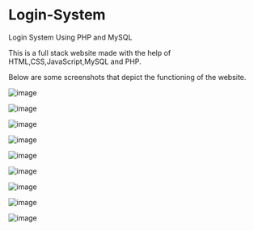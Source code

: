 # Login-System
Login System Using PHP and MySQL

This is a full stack website made with the help of HTML,CSS,JavaScript,MySQL and PHP. 

Below are some screenshots that depict the functioning of the website.

![image](https://user-images.githubusercontent.com/79756942/230277808-885b30c1-b979-4b24-bc0c-5386f2d28e8f.png)

![image](https://user-images.githubusercontent.com/79756942/230277894-49e4bde4-3876-4123-a0ce-bc5855cac83a.png)

![image](https://user-images.githubusercontent.com/79756942/230277970-f762c01b-a4e8-46bf-97c7-2517e9f0f8dc.png)

![image](https://user-images.githubusercontent.com/79756942/230278028-58bea125-c1de-4738-add0-5324e724f026.png)

![image](https://user-images.githubusercontent.com/79756942/230278094-3580d057-14b3-4b29-aa95-1881e6ae7289.png)

![image](https://user-images.githubusercontent.com/79756942/230278243-ba98a587-cb1b-4346-ab6d-91813c895e0b.png)

![image](https://user-images.githubusercontent.com/79756942/230278705-faffd08e-6651-4f23-954b-cf34ec761ec9.png)

![image](https://user-images.githubusercontent.com/79756942/230278775-2d591332-6ed6-4660-b098-7af3947ebe00.png)

![image](https://user-images.githubusercontent.com/79756942/230278883-6c73ca5f-f22e-4d08-ab4f-ecb8f0661553.png)